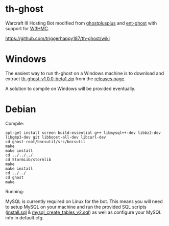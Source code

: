 # th-ghost
Warcraft III Hosting Bot modified from [ghostplusplus](https://code.google.com/archive/p/ghostplusplus/source) and [ent-ghost](https://github.com/uakfdotb/ent-ghost) with support for [W3HMC](https://github.com/triggerhappy187/th-ghost/wiki/W3HMC).

https://github.com/triggerhappy187/th-ghost/wiki

Windows
==========

The easiest way to run th-ghost on a Windows machine is to download and extract [th-ghost-v1.0.0-beta1.zip](https://github.com/triggerhappy187/th-ghost/releases/download/v1.0.0-beta.1/th-ghost-v1.0.0-beta1.zip) from the [releases page](https://github.com/triggerhappy187/th-ghost/releases).

A solution to compile on Windows will be provided eventually.

Debian
==========
Compile:

```
apt-get install screen build-essential g++ libmysql++-dev libbz2-dev libgmp3-dev git libboost-all-dev libcurl-dev
cd ghost-root/bncsutil/src/bncsutil
make
make install
cd ../../../
cd StormLib/stormlib
make
make install
cd ../../
cd ghost
make
```
Running:

MySQL is currently required on Linux for the bot. This means you will need to setup MySQL on your machine and run the provided SQL scripts ([install.sql](https://github.com/triggerhappy187/th-ghost/blob/master/ghost/install.sql) & [mysql_create_tables_v2.sql](https://github.com/triggerhappy187/th-ghost/blob/master/mysql_create_tables_v2.sql)) as well as configure your MySQL info in default.cfg.
